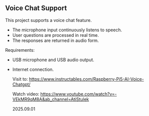 ## Voice Chat Support

This project supports a voice chat feature.  
- The microphone input continuously listens to speech.  
- User questions are processed in real time.  
- The responses are returned in audio form.  

Requirements:  
- USB microphone and USB audio output.  
- Internet connection.
 
  Visit to: https://www.instructables.com/Raspberry-Pi5-AI-Voice-Chatgpt/

  Watch video: https://www.youtube.com/watch?v=-VEkMR9qM8A&ab_channel=AtiStulek



  2025.09.01
  
